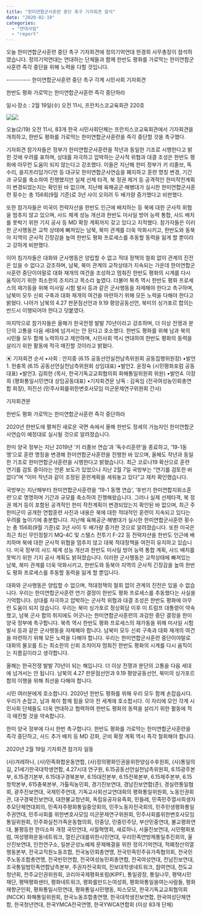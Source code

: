 ```yaml
---
title: "한미연합군사훈련 중단 촉구 기자회견 참석"
date: "2020-02-19"
categories: 
  - "연대사업"
  - "report"
---
```


오늘 한미연합군사훈련 중단 촉구 기자회견에 정의기억연대 한경희 사무총장이 참석하였습니다. 정의기억연대는 연대하는 단체들과 함께 한반도 평화를 가로막는 한미연합군사훈련 즉각 중단을 위해 노력을 다할 것입니다.

\---------- 한미연합군사훈련 중단 촉구 각계 시민사회 기자회견

한반도 평화 가로막는 한미연합군사훈련 즉각 중단하라

일시·장소 : 2월 19일(수) 오전 11시, 프란치스코교육회관 220호

![](https://womenandwar.net/kr/wp-content/uploads/2020/02/0219_기자회견_작은사진.jpg)![](https://womenandwar.net/kr/wp-content/uploads/2020/02/photo_2020-02-19_11-09-19.jpg)

오늘(2/19) 오전 11시, 83개 한국 시민사회단체는 프란치스코교육회관에서 기자회견을 개최하고, 한반도 평화를 가로막는 한미연합군사훈련을 즉각 중단할 것을 촉구했다.

기자회견 참가자들은 정부가 한미연합군사훈련을 작년과 동일한 기조로 시행한다고 밝힌 것에 우려를 표하며, 상대를 자극하고 압박하는 군사적 위협과 대결 조성은 한반도 평화에 아무런 도움이 되지 않는다고 강조했다. 이들은 지난해 한미 정부가 키 리졸브, 독수리, 을지프리덤가디언 등 대규모 한미연합군사연습을 폐지하고 훈련 명칭 변경, 기간과 규모를 축소하여 진행했지만 실제 선제 타격, 북 정권 제거 등 공격적인 한미작전계획이 변경되었는지는 확인된 바 없으며, 지난해 육해공군·해병대가 실시한 한미연합군사훈련 횟수는 총 156회(9월 기준)로 3년 사이 오히려 두 배가량 증가했다고 비판했다.

또한 참가자들은 미국이 전략자산을 한반도 인근에 배치하는 등 북에 대한 군사적 위협을 멈추지 않고 있으며, 사드 체계 성능 개선과 한반도 미사일 방어 능력 통합, 사드 배치를 못박기 위한 기지 공사 등 MD 확장 계획까지 갖고 있다고 지적했다. 참가자들은 이러한 군사행동은 교착 상태에 빠져있는 남북, 북미 관계를 더욱 악화시키고, 한반도와 동북아 지역의 군사적 긴장감을 높여 한반도 평화 프로세스를 추동할 동력을 잃게 할 뿐이라고 강하게 비판했다.

이어 침가자들은 대화와 군사행동은 양립할 수 없고 적대 정책의 철회 없이 관계의 진전은 있을 수 없다고 강조하며, 남북, 북미 관계의 교착상태가 지속되는 가운데 한미연합군사훈련 중단이야말로 대화 재개의 여건을 조성하고 멈춰진 한반도 평화의 시계를 다시 움직이기 위한 최소한의 조치라고 목소리 높였다. 더불어 북측 역시 한반도 평화 프로세스의 재가동을 위해 미사일 시험 발사 등과 같은 군사행동을 자제해야 한다고 촉구하며, 남북미 모두 신뢰 구축과 대화 재개의 여건을 마련하기 위해 모든 노력을 다해야 한다고 밝혔다. 나아가 남북의 4.27 판문점선언과 9.19 평양공동선언, 북미의 싱가포르 합의는 반드시 이행되어야 한다고 덧붙였다.

마지막으로 참가자들은 올해가 한국전쟁 발발 70년이라고 강조하며, 더 이상 전쟁과 분단의 고통을 다음 세대에 넘겨서는 안 된다고 호소했다. 한반도 평화를 위해 남과 북의 시민들 모두 함께 노력하자고 제안하며, 시민사회 역시 연대하여 한반도 평화의 동력을 살리기 위한 활동에 적극 매진할 것이라고 밝혔다.

▣ 기자회견 순서 •사회 : 안지중 (6.15 공동선언실천남측위원회 공동집행위원장) •발언1. 한충목 (6.15 공동선언실천남측위원회 상임대표) •발언2. 윤정숙 (시민평화포럼 공동대표) •발언3. 김희헌 (목사, 한국기독교교회협의회 화해통일위원회 위원) •발언4. 이장희 (평화통일시민연대 상임공동대표) •기자회견문 낭독 : 김옥임 (전국여성농민회총연합 회장), 허진선 (민주사회를위한변호사모임 미군문제연구위원회 간사)

기자회견문

한반도 평화 가로막는 한미연합군사훈련 즉각 중단하라

2020년 한반도에 펼쳐진 새로운 국면 속에서 올해 한반도 정세의 가늠자인 한미연합군사연습이 예정대로 실시될 것으로 알려졌습니다.

한미 양국 정부는 지난 2019년 ‘키 리졸브 연습’과 ‘독수리훈련’을 종료하고, ‘19-1동맹’으로 훈련 명칭을 변경해 한미연합군사훈련을 진행한 바 있으며, 올해도 작년과 동일한 기조로 한미연합군사훈련을 시행한다고 밝혔습니다. 최근 코로나19 확산으로 훈련 연기를 검토 중이라는 언론 보도가 있었으나 지난 2월 7일 국방부는 “연기를 검토한 바 없다”며 “이미 작년과 같이 조정된 훈련계획을 세워놓고 있다”고 재차 확인했습니다.

국방부는 지난해부터 한미연합군사훈련을 ‘19-1 동맹 연습’, ‘후반기 한미연합지휘소훈련’으로 명명하며 기간과 규모를 축소하여 진행해왔습니다. 그러나 실제 선제타격, 북 정권 제거 등이 포함된 공격적인 한미 작전계획이 변경되었는지 확인된 바 없으며, 최근 주한미군이 공개한 연합훈련 사진과 내용은 북에 대한 적대적인 훈련이 지속되고 있다는 우려를 높이기에 충분합니다. 지난해 육해공군·해병대가 실시한 한미연합군사훈련 횟수는 총 156회(9월 기준)로 3년 사이 두 배가량 증가한 것으로 알려졌습니다. 또한 미국은 최근 최신 무인정찰기 MQ-4C 및 스텔스 전투기 F-22 등 전략자산을 한반도 인근에 배치하며 북에 대한 군사적 위협을 멈추지 않고 대북 적대정책을 여전히 유지하고 있습니다. 미국 정부의 사드 체계 성능 개선과 한반도 미사일 방어 능력 통합 계획, 사드 배치를 못박기 위한 기지 공사 계획도 밝혀졌습니다. 이러한 군사행동은 교착상태에 빠져있는 남북, 북미 관계를 더욱 악화시키고, 한반도와 동북아 지역의 군사적 긴장감을 높여 한반도 평화 프로세스를 추동할 동력을 잃게 할 뿐입니다.

대화와 군사행동은 양립할 수 없으며, 적대정책의 철회 없이 관계의 진전은 있을 수 없습니다. 우리는 한미연합군사훈련 연기 결정이 한반도 평화 프로세스를 추동했다는 사실을 기억합니다. 상대를 자극하고 압박하는 군사적 위협과 대결 조성은 한반도 평화에 아무런 도움이 되지 않습니다. 우리는 북미 싱가포르 정상회담 이후 미 트럼프 대통령이 약속했고, 남북 군사 합의 취지에도 어긋나는 한미연합군사훈련의 과감한 중단 결정을 한미 양국 정부에 촉구합니다. 북측 역시 한반도 평화 프로세스의 재가동을 위해 미사일 시험 발사 등과 같은 군사행동을 자제해야 합니다. 남북미 모두 신뢰 구축과 대화 재개의 여건을 마련하기 위해 모든 노력을 다해야 합니다. 우리는 한미연합군사훈련 중단이야말로 대화의 물꼬를 트는 최소한의 신뢰 조치이자 멈춰진 한반도 평화의 시계를 다시 움직이는 지름길이라고 생각합니다.

올해는 한국전쟁 발발 70년이 되는 해입니다. 더 이상 전쟁과 분단의 고통을 다음 세대에 넘겨서는 안 됩니다. 남북의 4.27 판문점선언과 9.19 평양공동선언, 북미의 싱가포르 합의 이행을 위해 최선을 다해야 합니다.

시민 여러분에게 호소합니다. 2020년 한반도 평화를 위해 우리 모두 함께 손잡읍시다. 우리가 손잡고, 남과 북이 함께 힘을 모아 전 세계에 호소합시다. 이 자리에 모인 각계 시민사회 단체들도 더욱 연대하고 협력하여 한반도 평화의 동력을 살리기 위한 활동에 적극 매진할 것을 약속합니다.

한미 양국 정부에 다시 한번 촉구합니다. 한반도 평화를 가로막는 한미연합군사훈련을 즉각 중단하고, 사드 추가 배치 등 MD 강화, 군비 확장 계획 역시 즉각 철회해야 합니다.

2020년 2월 19일 기자회견 참가자 일동

(사)겨레하나, (사)민족화합운동연합, (사)정의평화인권을위한양심수후원회, (사)통일의길, 21세기한국대학생연합, 4.27시대 연구원, 6.15공동선언실천남측위원회, 6.15광주본부, 6.15경기본부, 6.15대구경북본부, 6.15대전본부, 6.15전북본부, 6.15제주본부, 6.15청학본부, 615충북본부, 가톨릭농민회, 경기진보연대, 경남진보연합(준), 경실련통일협회, 광주진보연대, 국제민주연대, 기독교사회선교연대회의 평화통일위원회, 노동인권회관, 대구경북진보연대, 대한불교청년회, 독립유공자유족회, 민들레, 민족민주열사희생자추모단체연대회의, 민족자주평화통일중앙회의, 민주노동자전국회의, 민주민생평화통일주권연대, 민주사회를 위한변호사모임 미군문제연구위원회, 민주사회를위한변호사모임 통일위원회, 민주화실천가족운동협의회, 민중당, 민중민주당, 부산민중연대, 불교평화연대, 불평등한 한미소파 개정 국민연대, 사월혁명회, 새로하나, 서울진보연대, 시민평화포럼, 여성평화운동네트워크, 열린군대를위한시민연대, 우리민족연방제통일추진회의, 울산진보연대, 인천연구소, 일본군성노예제 문제해결을 위한 정의기억연대, 적폐청산의열행동본부, 전국교직원노동조합, 전국농민회총연맹, 전국민족민주유가족협의회, 전국민주노동조합총연맹, 전국빈민연합, 전국여성농민회총연합, 전국여성연대, 전남진보연대, 조국통일범민족연합남측본부, 주권자전국회의, 진보대학생네트워크, 참여연대, 천도교청년회, 천주교인권위원회, 코리아국제평화포럼(KIPF), 통일광장, 통일나무, 평택시민재단, 평택평화센터, 평화네트워크, 평화를만드는여성회, 평화와통일을여는사람들, 평화재향군인회, 평화통일시민연대, 평화통일시민행동, 피스모모, 한국기독교교회협의회(NCCK) 화해통일위원회, 한국노동조합총연맹, 한국대학생진보연합, 한국여성단체연합, 한국청년연대, 한국YMCA전국연맹, 한국YWCA연합회 (이상 83개 단체)
